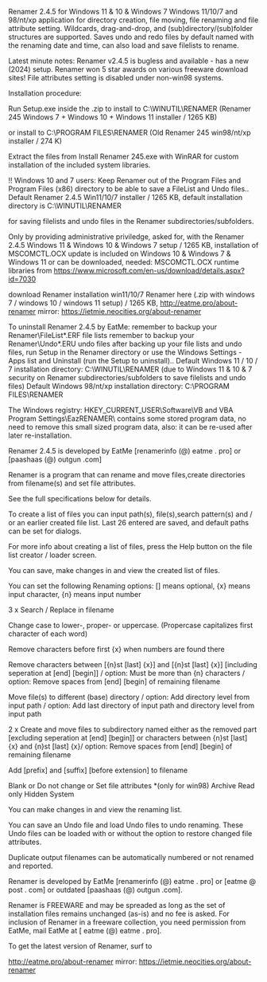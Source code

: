 Renamer 2.4.5 for Windows 11 & 10 & Windows 7
Windows 11/10/7 and 98/nt/xp application for directory creation, file moving, file renaming and file attribute setting.
Wildcards, drag-and-drop, and (sub)directory/(sub)folder structures are supported.
Saves undo and redo files by default named with the renaming date and time, can also load and save filelists to rename.


Latest minute notes:
Renamer v2.4.5 is bugless and available - has a new (2024) setup.
Renamer won 5 star awards on various freeware download sites!
File attributes setting is disabled under non-win98 systems.



Installation procedure:

Run Setup.exe inside the .zip to install to C:\WINUTIL\RENAMER (Renamer 245 Windows 7 + Windows 10 + Windows 11 installer / 1265 KB)

or install to C:\PROGRAM FILES\RENAMER (Old Renamer 245 win98/nt/xp installer / 274 K)

Extract the files from Install Renamer 245.exe with WinRAR for custom installation of the included system libraries.

   !! Windows 10 and 7 users: Keep Renamer out of the Program Files and Program Files (x86) directory to be able to save a FileList and Undo files..
   Default Renamer 2.4.5 Win11/10/7 installer / 1265 KB, default installation directory is C:\WINUTIL\RENAMER

for saving filelists and undo files in the Renamer subdirectories/subfolders.


Only by providing administrative priviledge, asked for, with the Renamer 2.4.5 Windows 11 & Windows 10 & Windows 7 setup / 1265 KB, installation of MSCOMCTL.OCX update is included on Windows 10 & Windows 7 & Windows 11 or can be downloaded,
needed: MSCOMCTL.OCX runtime libraries from https://www.microsoft.com/en-us/download/details.aspx?id=7030 


download Renamer installation
win11/10/7 Renamer here (.zip with windows 7 / windows 10 / windows 11 setup) / 1265 KB,
http://eatme.pro/about-renamer
mirror: https://ietmie.neocities.org/about-renamer


To uninstall Renamer 2.4.5 by EatMe:
remember to backup your Renamer\FileList\*.ERF file lists
remember to backup your Renamer\Undo\*.ERU undo files
after backing up your file lists and undo files, run Setup in the Renamer directory or use the Windows Settings - Apps list and Uninstall (run the Setup to uninstall)..
Default Windows 11 / 10 / 7 installation directory: C:\WINUTIL\RENAMER (due to Windows 11 & 10 & 7 security on Renamer subdirectories/subfolders to save filelists and undo files)
Default Windows 98/nt/xp installation directory: C:\PROGRAM FILES\RENAMER


The Windows registry: HKEY_CURRENT_USER\Software\VB and VBA Program Settings\EazRENAMER\ contains some stored program data, no need to remove this small sized program data, also: it can be re-used after later re-installation.


Renamer 2.4.5 is developed by EatMe [renamerinfo (@) eatme . pro] or [paashaas (@) outgun .com]


Renamer is a program that can rename and move files,create directories from filename(s) and set file attributes.


See the full specifications below for details.


To create a list of files you can input path(s), file(s),search pattern(s) and / or an earlier created file list.
Last 26 entered are saved, and default paths can be set for dialogs.

For more info about creating a list of files, press the Help button on the file list creator / loader screen.


You can save, make changes in and view the created list of files.

You can set the following Renaming options:
[] means optional, {x} means input character, {n} means input number

3 x Search / Replace in filename

Change case to lower-, proper- or uppercase. (Propercase capitalizes first character of each word)

Remove characters before first {x} when numbers are found there

Remove characters between [{n}st [last] {x}] and [{n}st [last] {x}] [including seperation at [end] [begin]] / option: Must be more than {n} characters / option: Remove spaces from [end] [begin] of remaining filename

Move file(s) to different (base) directory / option: Add directory level from input path / option: Add last directory of input path and directory level from input path

2 x Create and move files to subdirectory named either as the removed part [excluding seperation at [end] [begin]] or characters between {n}st [last] {x} and {n}st [last] {x}/ option: Remove spaces from [end] [begin] of remaining filename

Add [prefix] and [suffix] [before extension] to filename

Blank or Do not change or Set file attributes *(only for win98)
Archive
Read only
Hidden
System

You can make changes in and view the renaming list.

You can save an Undo file and load Undo files to undo renaming.
These Undo files can be loaded with or without the option to restore changed file attributes.

Duplicate output filenames can be automatically numbered or not renamed and reported.

Renamer is developed by EatMe [renamerinfo (@) eatme . pro] or [eatme @ post . com] or outdated [paashaas (@) outgun .com].

Renamer is FREEWARE and may be spreaded as long as the set of installation files remains unchanged (as-is) and no fee is asked.
For inclusion of Renamer in a freeware collection, you need permission from EatMe, mail EatMe at [ eatme (@) eatme . pro].

To get the latest version of Renamer, surf to

http://eatme.pro/about-renamer 
mirror: https://ietmie.neocities.org/about-renamer

